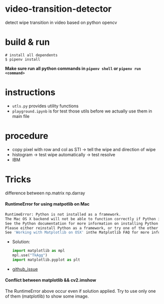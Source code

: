 # video-transition-detector
detect wipe transition in video based on python opencv

# build & run
```shell
# install all dependents
$ pipenv install
```
**Make sure run all python commands in `pipenv shell` or `pipenv run <command>`**

# instructions
- `utls.py` provides utility functions
- `playground.ipynb` is for test those utils before we actually use them in main file 


# procedure
+ copy pixel with row and col as STI -> tell the wipe and direction of wipe
+ histogram -> test wipe automatically
            -> test resolve
+ IBM



# Tricks

difference between np.matrix np.darray

#### RuntimeError for using matpotlib on Mac
```bash
RuntimeError: Python is not installed as a framework. 
The Mac OS X backend will not be able to function correctly if Python is not installed as a framework. 
See the Python documentation for more information on installing Python as a framework on Mac OS X. 
Please either reinstall Python as a framework, or try one of the other backends. If you are using (Ana)Conda please install python.app and replace the use of 'python' with 'pythonw'. 
See 'Working with Matplotlib on OSX' inthe Matplotlib FAQ for more information.
```
- Solution:
    ```python
  import matplotlib as mpl
  mpl.use("TkAgg")
  import matplotlib.pyplot as plt
    ```
- [github_issue](https://github.com/MTG/sms-tools/issues/36)

#### Conflict between matplotlib && cv2.imshow
The RuntimeError above occur even if solution applied. 
Try to use only one of them (matplotlib) to show some image.